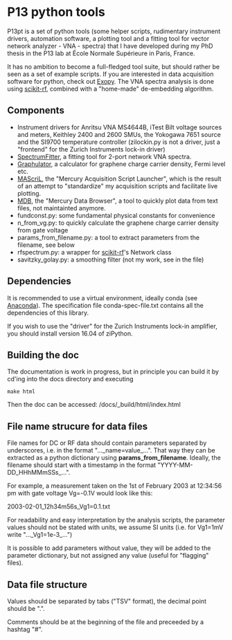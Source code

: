 ﻿# P13 python tools

P13pt is a set of python tools (some helper scripts, rudimentary instrument drivers,
automation software, a plotting tool and a fitting tool for vector network analyzer - VNA -
spectra) that I have developed during my PhD thesis in the P13 lab at École Normale
Supérieure in Paris, France.

It has no ambition to become a full-fledged tool suite, but should rather be seen as
a set of example scripts. If you are interested in data acquisition software for python,
check out [Exopy](https://github.com/Exopy/exopy). The VNA spectra analysis is done using 
[scikit-rf](http://scikit-rf-web.readthedocs.io/), combined with a "home-made" de-embedding
algorithm.


## Components

* Instrument drivers for Anritsu VNA MS4644B, iTest Bilt voltage sources and meters, Keithley
2400 and 2600 SMUs, the Yokogawa 7651 source and the SI9700 temperature controller (zilockin.py
is not a driver, just a "frontend" for the Zurich Instruments lock-in driver)
* [SpectrumFitter](https://github.com/green-mercury/P13pt/tree/master/spectrumfitter), a
fitting tool for 2-port network VNA spectra.
* [Graphulator](https://github.com/green-mercury/P13pt/tree/master/graphulator), a calculator
for graphene charge carrier density, Fermi level etc.
* [MAScriL](https://github.com/green-mercury/P13pt/tree/master/mascril), the "Mercury
Acquisition Script Launcher", which is the result of an attempt to "standardize" my
acquisition scripts and facilitate live plotting.
* [MDB](https://github.com/green-mercury/P13pt/tree/master/mdb), the "Mercury Data Browser",
a tool to quickly plot data from text files, not maintainted anymore.
* fundconst.py: some fundamental physical constants for convenience
* n_from_vg.py: to quickly calculate the graphene charge carrier density from gate voltage
* params_from_filename.py: a tool to extract parameters from the filename, see below
* rfspectrum.py: a wrapper for [scikit-rf](http://scikit-rf-web.readthedocs.io/)'s Network
class
* savitzky_golay.py: a smoothing filter (not my work, see in the file)


## Dependencies

It is recommended to use a virtual environment, ideally conda (see
[Anaconda](https://www.anaconda.com/download/)). The specification file conda-spec-file.txt
contains all the dependencies of this library.
    
If you wish to use the "driver" for the Zurich Instruments lock-in amplifier, you should install version 16.04 of ziPython.


## Building the doc

The documentation is work in progress, but in principle you can build it by cd'ing
into the docs directory and executing

    make html
    
Then the doc can be accessed: /docs/\_build/html/index.html


## File name strucure for data files

File names for DC or RF data should contain parameters separated by underscores,
i.e. in the format "...\_name=value\_...". That way they can be extracted as a python
dictionary using **params_from_filename**. Ideally, the filename should start with a
timestamp in the format "YYYY-MM-DD\_HHhMMmSSs\_...".

For example, a measurement taken on the 1st of February 2003 at 12:34:56 pm
with gate voltage Vg=-0.1V would look like this:

2003-02-01_12h34m56s_Vg1=0.1.txt

For readability and easy interpretation by the analysis scripts, the parameter
values should not be stated with units, we assume SI units (i.e. for Vg1=1mV
write "...\_Vg1=1e-3\_...")

It is possible to add parameters without value, they will be added to the
parameter dictionary, but not assigned any value (useful for "flagging" files).


## Data file structure

Values should be separated by tabs ("TSV" format), the decimal point should be ".".

Comments should be at the beginning of the file and preceeded by a hashtag "#".
